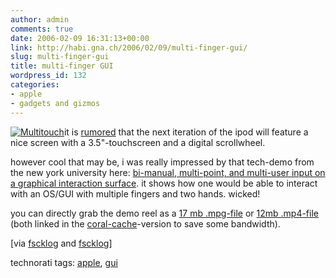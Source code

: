 ```yaml
---
author: admin
comments: true
date: 2006-02-09 16:31:13+00:00
link: http://habi.gna.ch/2006/02/09/multi-finger-gui/
slug: multi-finger-gui
title: multi-finger GUI
wordpress_id: 132
categories:
- apple
- gadgets and gizmos
---
```



[![Multitouch](http://habi.gna.ch/blog/images/multitouch-tm.jpg)](http://habi.gna.ch/blog/images/multitouch.jpg)it is [rumored](http://www.thinksecret.com/news/0602videoipod.html) that the next iteration of the ipod will feature a nice screen with a 3.5"-touchscreen and a digital scrollwheel.
  
however cool that may be, i was really impressed by that tech-demo from the new york university here: [bi-manual, multi-point, and multi-user input on a graphical interaction surface](http://mrl.nyu.edu/~jhan/ftirtouch/). it shows how one would be able to interact with an OS/GUI with multiple fingers and two hands. wicked!
  
you can directly grab the demo reel as a [17 mb .mpg-file](http://mrl.nyu.edu.nyud.net:8090/~jhan/ftirtouch/multitouchreel.mpg) or [12mb .mp4-file](http://mrl.nyu.edu.nyud.net:8090/~jhan/ftirtouch/multitouchreel.mp4) (both linked in the [coral-cache](http://www.coralcdn.org/)-version to save some bandwidth).



[via [fscklog](http://www.fscklog.com/2006/02/vielfingergui.html) and [fscklog](http://www.fscklog.com/2006/02/ts_richtiger_vi.html)]





technorati tags: [apple](http://www.technorati.com/tag/apple), [gui](http://www.technorati.com/tag/gui)
